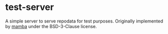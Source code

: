 # test-server

A simple server to serve repodata for test purposes.
Originally implemented by [mamba](https://github.com/conda-incubator/mamba/tree/a8d595b6ff8ac182e60741c3e8cbd142e7d19905/mamba/tests)
under the BSD-3-Clause license.
